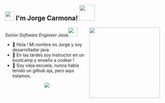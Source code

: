 <h2><img src="https://emojis.slackmojis.com/emojis/images/1531849430/4246/blob-sunglasses.gif?1531849430" width="30"/> I'm Jorge Carmona! <img src="https://media.giphy.com/media/12oufCB0MyZ1Go/giphy.gif" width="50"></h2>
<img align='right' src="https://media.giphy.com/media/M9gbBd9nbDrOTu1Mqx/giphy.gif" width="230">
<p><em>Senior Software Engineer Java<img src="https://media.giphy.com/media/WUlplcMpOCEmTGBtBW/giphy.gif" width="30"> 
</em></p>


- 👋 Hola ! Mi nombre es Jorge y soy desarrollador java
- 👀 En las tardes soy instructor en un bootcamp y enseño a codear !
- 🌱 Soy vieja escuela, nunca habia tenido un github aja, pero aqui estamos.

<p align="center">
  <img src="https://github.com/demartini/demartini/blob/master/code.gif">
</p>
